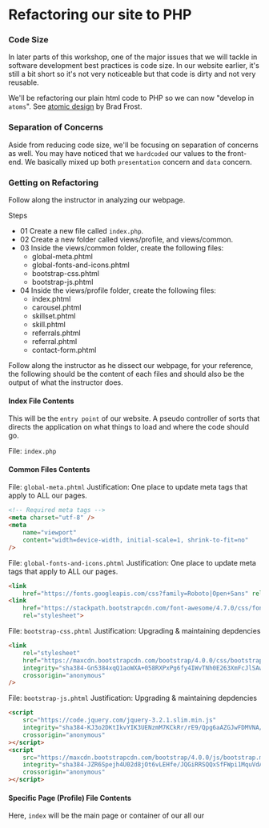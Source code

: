 # Refactoring our site to PHP

### Code Size

In later parts of this workshop, one of the major issues that we will tackle in software development best practices is code size. In our website earlier, it's still a bit short so it's not very noticeable but that code is dirty and not very reusable.

We'll be refactoring our plain html code to PHP so we can now "develop in `atoms`". See [atomic design](bradfrost.com/blog/post/atomic-web-design/) by Brad Frost.

### Separation of Concerns

Aside from reducing code size, we'll be focusing on separation of concerns as well. You may have noticed that we `hardcoded` our values to the front-end. We basically mixed up both `presentation` concern and `data` concern.

### Getting on Refactoring

Follow along the instructor in analyzing our webpage.

Steps

- 01 Create a new file called `index.php`.
- 02 Create a new folder called views/profile, and views/common.
- 03 Inside the views/common folder, create the following files:
    - global-meta.phtml
    - global-fonts-and-icons.phtml
    - bootstrap-css.phtml
    - bootstrap-js.phtml    
- 04 Inside the views/profile folder, create the following files:
    - index.phtml
    - carousel.phtml
    - skillset.phtml
    - skill.phtml
    - referrals.phtml
    - referral.phtml
    - contact-form.phtml

Follow along the instructor as he dissect our webpage, for your reference, the following should be the content of each files and should also be the output of what the instructor does.

#### Index File Contents

This will be the `entry point` of our website. A pseudo controller of sorts that directs the application on what things to load and where the code should go.

File: `index.php`


#### Common Files Contents

File: `global-meta.phtml`
Justification: One place to update meta tags that apply to ALL our pages.

```html
<!-- Required meta tags -->
<meta charset="utf-8" />
<meta
    name="viewport"
    content="width=device-width, initial-scale=1, shrink-to-fit=no"
/>
```

File: `global-fonts-and-icons.phtml`
Justification: One place to update meta tags that apply to ALL our pages.

```html
<link 
    href="https://fonts.googleapis.com/css?family=Roboto|Open+Sans" rel="stylesheet">
<link 
    href="https://stackpath.bootstrapcdn.com/font-awesome/4.7.0/css/font-awesome.min.css" 
    rel="stylesheet">
```

File: `bootstrap-css.phtml`
Justification: Upgrading & maintaining depdencies
```html
<link
    rel="stylesheet"
    href="https://maxcdn.bootstrapcdn.com/bootstrap/4.0.0/css/bootstrap.min.css"
    integrity="sha384-Gn5384xqQ1aoWXA+058RXPxPg6fy4IWvTNh0E263XmFcJlSAwiGgFAW/dAiS6JXm"
    crossorigin="anonymous"
/>
```

File: `bootstrap-js.phtml`
Justification: Upgrading & maintaining depdencies
```html
<script
    src="https://code.jquery.com/jquery-3.2.1.slim.min.js"
    integrity="sha384-KJ3o2DKtIkvYIK3UENzmM7KCkRr/rE9/Qpg6aAZGJwFDMVNA/GpGFF93hXpG5KkN"
    crossorigin="anonymous"
></script>
<script
    src="https://maxcdn.bootstrapcdn.com/bootstrap/4.0.0/js/bootstrap.min.js"
    integrity="sha384-JZR6Spejh4U02d8jOt6vLEHfe/JQGiRRSQQxSfFWpi1MquVdAyjUar5+76PVCmYl"
    crossorigin="anonymous"
></script>
```

#### Specific Page (Profile) File Contents

Here, `index` will be the main page or container of our all our 